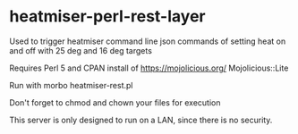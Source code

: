 # heatmiser-perl-rest-layer
Used to trigger heatmiser command line json commands of setting heat on and off with 25 deg and 16 deg targets

Requires Perl 5 and CPAN install of https://mojolicious.org/   Mojolicious::Lite

Run with  morbo heatmiser-rest.pl

Don't forget to chmod and chown your files for execution

This server is only designed to run on a LAN, since there is no security.
